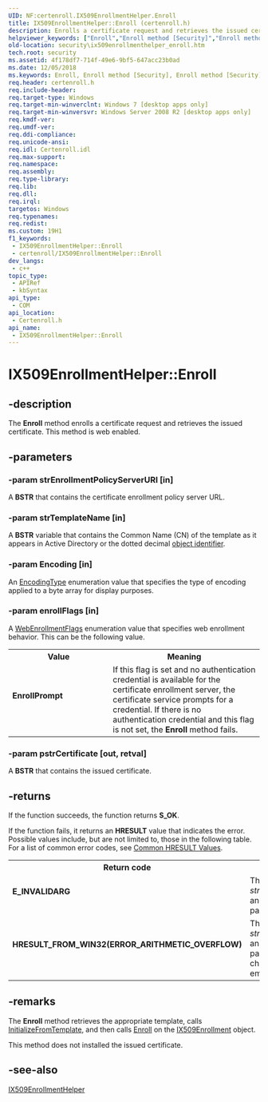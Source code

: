 ```yaml
---
UID: NF:certenroll.IX509EnrollmentHelper.Enroll
title: IX509EnrollmentHelper::Enroll (certenroll.h)
description: Enrolls a certificate request and retrieves the issued certificate.
helpviewer_keywords: ["Enroll","Enroll method [Security]","Enroll method [Security]","IX509EnrollmentHelper interface","EnrollPrompt","IX509EnrollmentHelper interface [Security]","Enroll method","IX509EnrollmentHelper.Enroll","IX509EnrollmentHelper::Enroll","certenroll/IX509EnrollmentHelper::Enroll","security.ix509enrollmenthelper_enroll"]
old-location: security\ix509enrollmenthelper_enroll.htm
tech.root: security
ms.assetid: 4f178df7-714f-49e6-9bf5-647acc23b0ad
ms.date: 12/05/2018
ms.keywords: Enroll, Enroll method [Security], Enroll method [Security],IX509EnrollmentHelper interface, EnrollPrompt, IX509EnrollmentHelper interface [Security],Enroll method, IX509EnrollmentHelper.Enroll, IX509EnrollmentHelper::Enroll, certenroll/IX509EnrollmentHelper::Enroll, security.ix509enrollmenthelper_enroll
req.header: certenroll.h
req.include-header: 
req.target-type: Windows
req.target-min-winverclnt: Windows 7 [desktop apps only]
req.target-min-winversvr: Windows Server 2008 R2 [desktop apps only]
req.kmdf-ver: 
req.umdf-ver: 
req.ddi-compliance: 
req.unicode-ansi: 
req.idl: Certenroll.idl
req.max-support: 
req.namespace: 
req.assembly: 
req.type-library: 
req.lib: 
req.dll: 
req.irql: 
targetos: Windows
req.typenames: 
req.redist: 
ms.custom: 19H1
f1_keywords:
 - IX509EnrollmentHelper::Enroll
 - certenroll/IX509EnrollmentHelper::Enroll
dev_langs:
 - c++
topic_type:
 - APIRef
 - kbSyntax
api_type:
 - COM
api_location:
 - Certenroll.h
api_name:
 - IX509EnrollmentHelper::Enroll
---
```


# IX509EnrollmentHelper::Enroll


## -description

The <b>Enroll</b> method enrolls a certificate request and retrieves the issued certificate. This method is web enabled.

## -parameters

### -param strEnrollmentPolicyServerURI [in]

A <b>BSTR</b> that contains the certificate enrollment policy server URL.

### -param strTemplateName [in]

A  <b>BSTR</b> variable that contains the Common Name (CN) of the template as it appears in Active Directory or the dotted decimal <a href="/windows/desktop/SecGloss/o-gly">object identifier</a>.

### -param Encoding [in]

An <a href="/windows/desktop/api/certenroll/ne-certenroll-encodingtype">EncodingType</a> enumeration value that specifies the type of encoding applied to a byte array for display purposes.

### -param enrollFlags [in]

A <a href="/windows/desktop/api/certenroll/ne-certenroll-webenrollmentflags">WebEnrollmentFlags</a> enumeration value that specifies web enrollment behavior. This can be the following value.

<table>
<tr>
<th>Value</th>
<th>Meaning</th>
</tr>
<tr>
<td width="40%"><a id="EnrollPrompt"></a><a id="enrollprompt"></a><a id="ENROLLPROMPT"></a><dl>
<dt><b>EnrollPrompt</b></dt>
</dl>
</td>
<td width="60%">
If this flag is set and no authentication credential is available for the certificate enrollment server, the certificate service prompts for a credential. If there is no authentication credential and this flag is not set, the <b>Enroll</b> method fails.

</td>
</tr>
</table>

### -param pstrCertificate [out, retval]

A <b>BSTR</b> that contains the issued certificate.

## -returns

If the function succeeds, the function returns <b>S_OK</b>.

If the function fails, it returns an <b>HRESULT</b> value that indicates the error. Possible values include, but are not limited to, those in the following table.  For a list of common error codes, see <a href="/windows/desktop/SecCrypto/common-hresult-values">Common HRESULT Values</a>.

<table>
<tr>
<th>Return code</th>
<th>Description</th>
</tr>
<tr>
<td width="40%">
<dl>
<dt><b>E_INVALIDARG</b></dt>
</dl>
</td>
<td width="60%">
The <i>strEnrollmentPolicyServerURI</i> and <i>strTemplateName</i> parameters cannot be <b>NULL</b>.

</td>
</tr>
<tr>
<td width="40%">
<dl>
<dt><b>HRESULT_FROM_WIN32(ERROR_ARITHMETIC_OVERFLOW)</b></dt>
</dl>
</td>
<td width="60%">
The <i>strEnrollmentPolicyServerURI</i> and <i>strTemplateName</i> parameters exceed 64,000 characters or contain embedded null characters.

</td>
</tr>
</table>

## -remarks

The <b>Enroll</b> method retrieves the appropriate template, calls <a href="/windows/desktop/api/certenroll/nf-certenroll-ix509enrollment2-initializefromtemplate">InitializeFromTemplate</a>, and then calls <a href="/windows/desktop/api/certenroll/nf-certenroll-ix509enrollment-enroll">Enroll</a> on the <a href="/windows/desktop/api/certenroll/nn-certenroll-ix509enrollment">IX509Enrollment</a> object.

This method does not installed the issued certificate.

## -see-also

<a href="/windows/desktop/api/certenroll/nn-certenroll-ix509enrollmenthelper">IX509EnrollmentHelper</a>

